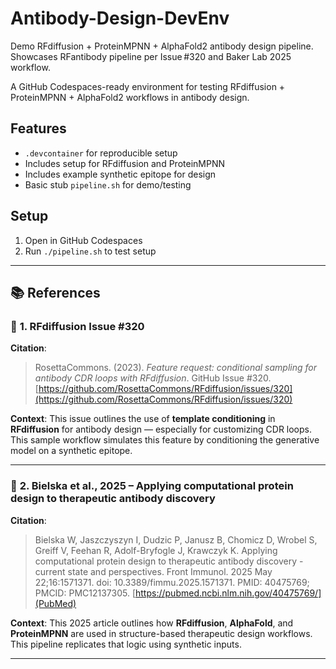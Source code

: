 # Antibody-Design-DevEnv
Demo RFdiffusion + ProteinMPNN + AlphaFold2 antibody design pipeline. Showcases RFantibody pipeline per Issue #320 and Baker Lab 2025 workflow.

A GitHub Codespaces-ready environment for testing RFdiffusion + ProteinMPNN + AlphaFold2 workflows in antibody design.

## Features

- `.devcontainer` for reproducible setup
- Includes setup for RFdiffusion and ProteinMPNN
- Includes example synthetic epitope for design
- Basic stub `pipeline.sh` for demo/testing

## Setup

1. Open in GitHub Codespaces
2. Run `./pipeline.sh` to test setup


---

## 📚 References

### 🔁 **1. RFdiffusion Issue #320**

**Citation**:

> RosettaCommons. (2023). *Feature request: conditional sampling for antibody CDR loops with RFdiffusion*. GitHub Issue #320.
> [https://github.com/RosettaCommons/RFdiffusion/issues/320](https://github.com/RosettaCommons/RFdiffusion/issues/320)

**Context**:
This issue outlines the use of **template conditioning** in **RFdiffusion** for antibody design — especially for customizing CDR loops. This sample workflow simulates this feature by conditioning the generative model on a synthetic epitope.

---

### 🧪 **2. Bielska et al., 2025 – Applying computational protein design to therapeutic antibody discovery**

**Citation**:

> Bielska W, Jaszczyszyn I, Dudzic P, Janusz B, Chomicz D, Wrobel S, Greiff V, Feehan R, Adolf-Bryfogle J, Krawczyk K. Applying computational protein design to therapeutic antibody discovery - current state and perspectives. Front Immunol. 2025 May 22;16:1571371. doi: 10.3389/fimmu.2025.1571371. PMID: 40475769; PMCID: PMC12137305.
> [https://pubmed.ncbi.nlm.nih.gov/40475769/](PubMed)
> 
**Context**:
This 2025 article outlines how **RFdiffusion**, **AlphaFold**, and **ProteinMPNN** are used in structure-based therapeutic design workflows. This pipeline replicates that logic using synthetic inputs.

---


